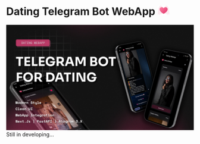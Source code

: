 ﻿# Dating Telegram Bot WebApp  <img width=32 src="./assets/logo.png">
<img src="./assets/cover.png">
Still in developing...
